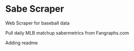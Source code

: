 # Sabe Scraper
Web Scraper for baseball data

Pull daily MLB matchup sabermetrics from Fangraphs.com

Adding readme
